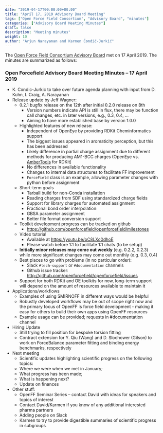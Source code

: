 ```yaml
---
date: "2019-04-17T00:00:00+00:00"
title: "April 17, 2019 Advisory Board Meeting"
tags: ["Open Force Field Consortium", "Advisory Board", "minutes"]
categories: ["Advisory Board Meeting Minutes"]
draft: false
description: "Meeting minutes"
weight: 10
author: "Arjun Narayanan and Karmen Čondić-Jurkić"
---
```


The [Open Force Field Consortium Advisory Board](https://openforcefield.org/consortium/) met on 17 April 2019.
The minutes are summarized as follows:

### Open Forcefield Advisory Board Meeting Minutes – 17 April 2019


* K. Condic-Jurkic to take over future agenda planning with input from D. Kuhn, I. Craig, A. Narayanan
* Release update by Jeff Wagner:
  * 0.2.1 bugfix release on the 12th after initial 0.2.0 release on 8th  
      * Version numbers indicate API is still in flux, there may be function call changes, etc. in later versions, e.g., 0.3, 0.4, ...
      * Aiming to have more established base by version 1.0.0
  * Highlighted features of new release:
      * Independent of OpenEye by providing RDKit Cheminformatics support
      * The biggest issues appeared in aromaticity perception, but this has been addressed
      * Likely difference in partial charge assignment due to different methods for producing AM1-BCC charges (OpenEye vs. [AmberTools](http://ambermd.org/AmberTools.php) for RDKit)
      * No differences in available functionality
      * Changes to internal data structures to facilitate FF improvement
      * `ForceField` class is an example, allowing parameter changes with python before assignment
  * Short-term goals
      * Tarball build for non-Conda installation
      * Reading charges from SDF using standardized charge fields
      * Support for library charges for automated assignment
      * Fractional bond order interpolation
      * GBSA parameter assignment
      * Better file format conversion support
  * Toolkit development progress can be tracked on github
      * https://github.com/openforcefield/openforcefield/milestones
  * Video tutorial
      * Available at https://youtu.be/oC8LXc0dhoE
      * Please watch before 1:1 to facilitate 1:1 chats (to be setup)
  * **Initially minor releases may come out weekly** (e.g. 0.2.2, 0.2.3) while more significant changes may come out monthly (e.g. 0.3, 0.4)
  * Best places to go with problems (in no particular order):
      * Slack `#tech-support` or `#documentation` channels
      * Github issue tracker: http://github.com/openforcefield/openforcefield/issues
  * Support for both RDKit and OE toolkits for now, long-term support will depend on the amount of resources available to maintain it
* Applications/workflows
  * Examples of using SMIRNOFF in different ways would be helpful
  * Robustly developed workflows may be out of scope right now and the primary focus of OpenFF is force field development - making it easy for others to build their own apps using OpenFF resources
  * Example usage can be provided; requests in #documentation channel
* Hiring Update
  * Still trying to fill position for bespoke torsion fitting
  * Contract extension for Y. Qiu (Wang) and D. Slochower (Gilson) to work on ForceBalance parameter fitting and binding energy benchmarks, respectively
* Next meeting
  * Scientific updates highlighting scientific progress on the following topics:
  * Where we were when we met in January;
  * What progress has been made;
  * What is happening next?
  * Update on finances
* Other stuff:
  * OpenFF Seminar Series – contact David with ideas for speakers and topics of interest
  * Contact David/Karmen if you know of any additional interested pharma partners
  * Adding people on Slack
  * Karmen to try to provide digestible summaries of scientific progress in subgroups
